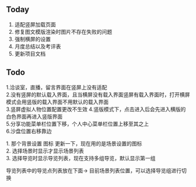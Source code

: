 ## Today

1. 适配竖屏加载页面
2. 修复图文模版渲染时图片不存在失败的问题
3. 强制横屏的设置
4. 月度总结以及考评表
5. 更新项目文档

## Todo

1.洽谈室，直播，留言界面在竖屏上没有适配  
2.没有竖屏的默认载入界面，且当横屏没有载入界面竖屏有载入界面时，打开横屏模式会用竖版的载入界面不用默认的载入界面  
3.竖屏虚拟人物位置配置更改不生效
4.竖版模式下，点击进入后会先进入横版的白色界面再进入竖版界面  
5.分享功能菜单栏位置下移，个人中心菜单栏位置上移至其之上  
6.沙盘位置右移靠边

1. 那个背景设置 图标 更新一下，现在用的是场景设置的图标  
2. 选择场景时显示才显示场景列表  
3. 选择导览时显示导览列表，现在支持多组导览，默认显示第一组  

导览列表中的导览点列表放在下面-> 目前场景列表位置，可以选择导览组进行切换